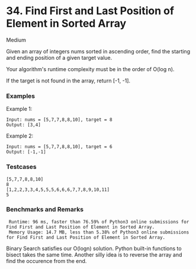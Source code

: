 # 34. Find First and Last Position of Element in Sorted Array

Medium

Given an array of integers nums sorted in ascending order, find the starting and ending position of a given target value.

Your algorithm's runtime complexity must be in the order of O(log n).

If the target is not found in the array, return [-1, -1].

### Examples

Example 1:
```
Input: nums = [5,7,7,8,8,10], target = 8
Output: [3,4]
```

Example 2:
```
Input: nums = [5,7,7,8,8,10], target = 6
Output: [-1,-1]
```


### Testcases
```
[5,7,7,8,8,10]
8
[1,2,2,3,3,4,5,5,5,6,6,6,7,7,8,9,10,11]
5
```

### Benchmarks and Remarks

```
 Runtime: 96 ms, faster than 76.59% of Python3 online submissions for Find First and Last Position of Element in Sorted Array.
 Memory Usage: 14.7 MB, less than 5.38% of Python3 online submissions for Find First and Last Position of Element in Sorted Array.
```

Binary Search satisfies our O(logn) solution. Python built-in functions to bisect takes the same time. Another silly idea is to reverse the array and find the occurence from the end.
